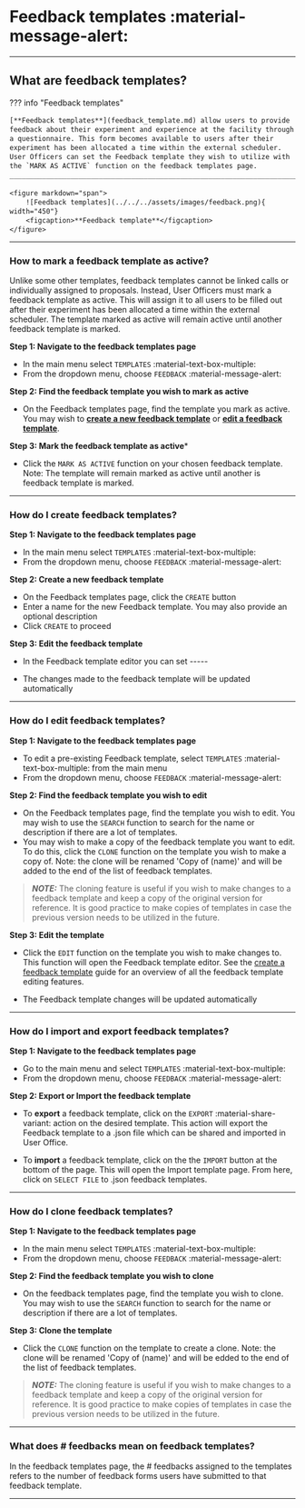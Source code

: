 # Feedback templates :material-message-alert:

_________________________________________________________________________________________________________

## What are feedback templates?

??? info "Feedback templates" 

    [**Feedback templates**](feedback_template.md) allow users to provide feedback about their experiment and experience at the facility through a questionnaire. This form becomes available to users after their experiment has been allocated a time within the external scheduler. User Officers can set the Feedback template they wish to utilize with the `MARK AS ACTIVE` function on the feedback templates page. 
    ______________________________________________________________________________________
    
    <figure markdown="span">  
        ![Feedback templates](../../../assets/images/feedback.png){ width="450"}
        <figcaption>**Feedback template**</figcaption>
    </figure>

_____________________________________________________________________________________________________

### How to mark a feedback template as active?

Unlike some other templates, feedback templates cannot be linked calls or individually assigned to proposals. Instead, User Officers must mark a feedback template as active. This will assign it to all users to be filled out after their experiment has been allocated a time within the external scheduler. The template marked as active will remain active until another feedback template is marked.  

**Step 1: Navigate to the feedback templates page**

* In the main menu select `TEMPLATES` :material-text-box-multiple:
* From the dropdown menu, choose `FEEDBACK` :material-message-alert:

**Step 2: Find the feedback template you wish to mark as active**

* On the Feedback templates page, find the template you mark as active. You may wish to [**create a new feedback template**](feedback_template.md) or [**edit a feedback template**](feedback_template.md).

**Step 3: Mark the feedback template as active***

* Click the `MARK AS ACTIVE` function on your chosen feedback template. Note: The template will remain marked as active until another is feedback template is marked.  

_____________________________________________________________________________________________________

### How do I create feedback templates?

**Step 1: Navigate to the feedback templates page**

* In the main menu select `TEMPLATES` :material-text-box-multiple:
* From the dropdown menu, choose `FEEDBACK` :material-message-alert:

**Step 2: Create a new feedback template**

* On the Feedback templates page, click the `CREATE` button
* Enter a name for the new Feedback template. You may also provide an optional description
* Click `CREATE` to proceed

**Step 3: Edit the feedback template**

* In the Feedback template editor you can set -----

* The changes made to the feedback template will be updated automatically

_____________________________________________________________________________________________________

### How do I edit feedback templates?

**Step 1: Navigate to the feedback templates page**

* To edit a pre-existing Feedback template, select `TEMPLATES` :material-text-box-multiple: from the main menu
* From the dropdown menu, choose `FEEDBACK` :material-message-alert:

**Step 2: Find the feedback template you wish to edit**

* On the Feedback templates page, find the template you wish to edit. You may wish to use the `SEARCH` function to search for the name or description if there are a lot of templates.
* You may wish to make a copy of the feedback template you want to edit. To do this, click the `CLONE` function on the template you wish to make a copy of.  Note: the clone will be renamed 'Copy of (name)' and will be added to the end of the list of feedback templates. 

> **_NOTE:_** The cloning feature is useful if you wish to make changes to a feedback template and keep a copy of the original version for reference. It is good practice to make copies of templates in case the previous version needs to be utilized in the future.

**Step 3: Edit the template**

* Click the `EDIT` function on the template you wish to make changes to. This function will open the Feedback template editor. See the [create a feedback template](feedback_template.md) guide for an overview of all the feedback template editing features.

* The Feedback template changes will be updated automatically

_____________________________________________________________________________________________________

### How do I import and export feedback templates?

**Step 1: Navigate to the feedback templates page**

* Go to the main menu and select `TEMPLATES` :material-text-box-multiple:
* From the dropdown menu, choose `FEEDBACK` :material-message-alert:

**Step 2: Export or Import the feedback template**

* To **export** a feedback template, click on the `EXPORT` :material-share-variant: action on the desired template. This action will export the Feedback template to a .json file which can be shared and imported in User Office. 

* To **import** a feedback template, click on the the `IMPORT` button at the bottom of the page. This will open the Import template page. From here, click on `SELECT FILE` to .json feedback templates.

_____________________________________________________________________________________________________

### How do I clone feedback templates?

**Step 1: Navigate to the feedback templates page**

* In the main menu select `TEMPLATES` :material-text-box-multiple:
* From the dropdown menu, choose `FEEDBACK` :material-message-alert:

**Step 2: Find the feedback template you wish to clone**

* On the feedback templates page, find the template you wish to clone. You may wish to use the `SEARCH` function to search for the name or description if there are a lot of templates.

**Step 3: Clone the template**

* Click the `CLONE` function on the template to create a clone. Note: the clone will be renamed 'Copy of (name)' and will be edded to the end of the list of feedback templates. 

> **_NOTE:_** The cloning feature is useful if you wish to make changes to a feedback template and keep a copy of the original version for reference. It is good practice to make copies of templates in case the previous version needs to be utilized in the future.

_____________________________________________________________________________________________________

### What does # feedbacks mean on feedback templates?

In the feedback templates page, the # feedbacks assigned to the templates refers to the number of feedback forms users have submitted to that feedback template. 

_____________________________________________________________________________________________________

